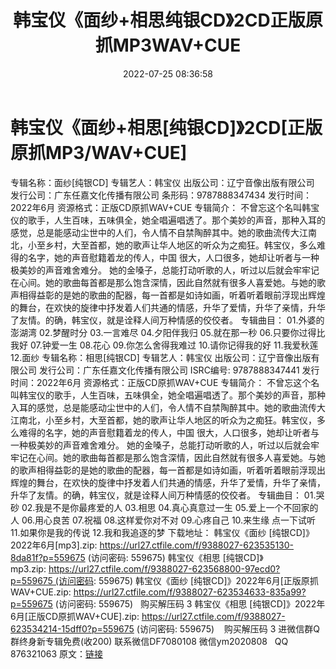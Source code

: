 ﻿---
title: 韩宝仪《面纱+相思纯银CD》2CD正版原抓MP3WAV+CUE
date: 2022-07-25 08:36:58
categories: 新碟专辑、稀有等精品
tags: 华语中文
---
# 韩宝仪《面纱+相思[纯银CD]》2CD[正版原抓MP3/WAV+CUE]

专辑名称：面纱[纯银CD]
专辑艺人：韩宝仪
出版公司：辽宁音像出版有限公司
发行公司：广东任嘉文化传播有限公司
条形码：9787888347434
发行时间：2022年6月
资源格式：正版CD原抓WAV+CUE
专辑简介：
不曾忘这个名叫韩宝仪的歌手，人生百味，五味俱全，她全唱遍唱透了。那个美妙的声音，那种入耳的感觉，总是能感动尘世中的人们，令人情不自禁陶醉其中。她的歌曲流传大江南北，小至乡村，大至首都，她的歌声让华人地区的听众为之痴狂。韩宝仪，多么难得的名字，她的声音慰籍着龙的传人，中国
很大，人口很多，她却让听者与一种极美妙的声音难舍难分。
她的金嗓子，总能打动听歌的人，听过以后就会牢牢记在心间。她的歌曲每首都是那么饱含深情，因此自然就有很多人喜爱她。与她的歌声相得益彰的是她的歌曲的配器，每一首都是如诗如画，听着听着眼前浮现出辉煌的舞台，在欢快的旋律中抒发着人们共通的情感，升华了爱情，升华了亲情，升华了友情。的确，韩宝仪，就是诠释人间万种情感的佼佼者。
专辑曲目：
01.外婆的澎湖湾
02.梦醒时分
03.一言难尽
04.夕阳伴我归
05.就在那一秒
06.只要你过得比我好
07.钟爱一生
08.花心
09.你怎么舍得我难过
10.请你记得我的好
11.我爱秋莲
12.面纱
专辑名称：相思[纯银CD]
专辑艺人：韩宝仪
出版公司：辽宁音像出版有限公司
发行公司：广东任嘉文化传播有限公司
ISRC编号:
9787888347441
发行时间：2022年6月
资源格式：正版CD原抓WAV+CUE
专辑简介：
不曾忘这个名叫韩宝仪的歌手，人生百味，五味俱全，她全唱遍唱透了。那个美妙的声音，那种入耳的感觉，总是能感动尘世中的人们，令人情不自禁陶醉其中。她的歌曲流传大江南北，小至乡村，大至首都，她的歌声让华人地区的听众为之痴狂。韩宝仪，多么难得的名字，她的声音慰籍着龙的传人，中国
很大，人口很多，她却让听者与一种极美妙的声音难舍难分。
她的金嗓子，总能打动听歌的人，听过以后就会牢牢记在心间。她的歌曲每首都是那么饱含深情，因此自然就有很多人喜爱她。与她的歌声相得益彰的是她的歌曲的配器，每一首都是如诗如画，听着听着眼前浮现出辉煌的舞台，在欢快的旋律中抒发着人们共通的情感，升华了爱情，升华了亲情，升华了友情。的确，韩宝仪，就是诠释人间万种情感的佼佼者。
专辑曲目：
01.哭砂
02.我是不是你最疼爱的人
03.相思
04.真心真意过一生
05.爱上一个不回家的人
06.用心良苦
07.祝福
08.这样爱你对不对
09.心疼自己
10.来生缘
点一下试听
11.如果你是我的传说
12.我和我追逐的梦
下载地址：
韩宝仪《面纱 [纯银CD]》2022年6月[mp3].zip: https://url27.ctfile.com/f/9388027-623535130-8da81f?p=559675
(访问密码: 559675)
韩宝仪《相思 [纯银CD]》mp3.zip: https://url27.ctfile.com/f/9388027-623568800-97ecd0?p=559675 (访问密码:
559675)
韩宝仪《面纱 [纯银CD]》2022年6月[正版原抓WAV+CUE.zip: https://url27.ctfile.com/f/9388027-623534633-835a99?p=559675
(访问密码: 559675)   购买解压码
3
韩宝仪《相思 [纯银CD]》2022年6月[正版CD原抓WAV+CUE].zip: https://url27.ctfile.com/f/9388027-623534214-15dff0?p=559675
(访问密码: 559675)    购买解压码
3
进微信群Q群终身新专辑免费(收200)
联系微信DF7080108
微信ym2020808   QQ
876321063
原文：[链接](https://blog.sina.com.cn/s/blog_1647c7e7601030yjm.html)